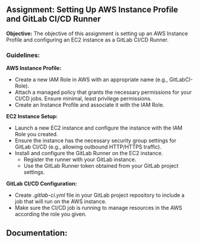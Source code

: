 ## Assignment: Setting Up AWS Instance Profile and GitLab CI/CD Runner
**Objective:** The objective of this assignment is setting up an AWS Instance Profile and configuring an EC2 instance as a GitLab CI/CD Runner.

### Guidelines:
**AWS Instance Profile:**
- Create a new IAM Role in AWS with an appropriate name (e.g., GitLabCI-Role).
- Attach a managed policy that grants the necessary permissions for your CI/CD jobs. Ensure minimal, least privilege permissions.
- Create an Instance Profile and associate it with the IAM Role.

**EC2 Instance Setup:**
- Launch a new EC2 instance and configure the instance with the IAM Role you created.
- Ensure the instance has the necessary security group settings for GitLab CI/CD (e.g., allowing outbound HTTP/HTTPS traffic).
- Install and configure the GitLab Runner on the EC2 instance.
  - Register the runner with your GitLab instance.
  - Use the GitLab Runner token obtained from your GitLab project settings.

**GitLab CI/CD Configuration:**
- Create _.gitlab-ci.yml_ file in your GitLab project repository to include a job that will run on the AWS instance.
- Make sure the CI/CD job is running to manage resources in the AWS according the role you given.

**Documentation:**
- 

